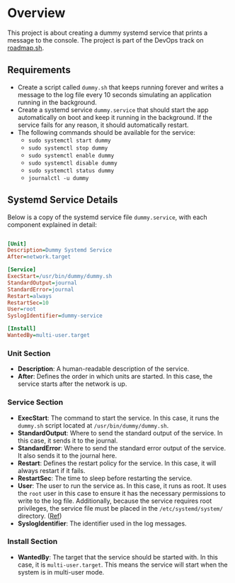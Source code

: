 # Overview

This project is about creating a dummy systemd service that prints a message to the console. The project is part of the DevOps track on [roadmap.sh](https://roadmap.sh).

## Requirements

- Create a script called `dummy.sh` that keeps running forever and writes a message to the log file every 10 seconds simulating an application running in the background.
- Create a systemd service `dummy.service` that should start the app automatically on boot and keep it running in the background. If the service fails for any reason, it should automatically restart.
- The following commands should be available for the service:
  - `sudo systemctl start dummy`
  - `sudo systemctl stop dummy`
  - `sudo systemctl enable dummy`
  - `sudo systemctl disable dummy`
  - `sudo systemctl status dummy`
  - `journalctl -u dummy`

## Systemd Service Details

Below is a copy of the systemd service file `dummy.service`, with each component explained in detail:

```ini

[Unit]
Description=Dummy Systemd Service
After=network.target

[Service]
ExecStart=/usr/bin/dummy/dummy.sh
StandardOutput=journal
StandardError=journal
Restart=always
RestartSec=10
User=root
SyslogIdentifier=dummy-service

[Install]
WantedBy=multi-user.target

```

### Unit Section

- **Description**: A human-readable description of the service.
- **After**: Defines the order in which units are started. In this case, the service starts after the network is up.

### Service Section

- **ExecStart**: The command to start the service. In this case, it runs the `dummy.sh` script located at `/usr/bin/dummy/dummy.sh`.
- **StandardOutput**: Where to send the standard output of the service. In this case, it sends it to the journal.
- **StandardError**: Where to send the standard error output of the service. It also sends it to the journal here.
- **Restart**: Defines the restart policy for the service. In this case, it will always restart if it fails.
- **RestartSec**: The time to sleep before restarting the service.
- **User**: The user to run the service as. In this case, it runs as root. It uses the `root` user in this case to ensure it has the necessary permissions to write to the log file. Additionally, because the service requires root privileges, the service file must be placed in the `/etc/systemd/system/` directory. ([Ref](https://linuxhandbook.com/create-systemd-services/))
- **SyslogIdentifier**: The identifier used in the log messages.

### Install Section

- **WantedBy**: The target that the service should be started with. In this case, it is `multi-user.target`. This means the service will start when the system is in multi-user mode.
